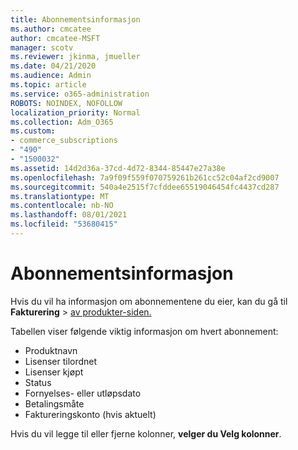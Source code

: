 ```yaml
---
title: Abonnementsinformasjon
ms.author: cmcatee
author: cmcatee-MSFT
manager: scotv
ms.reviewer: jkinma, jmueller
ms.date: 04/21/2020
ms.audience: Admin
ms.topic: article
ms.service: o365-administration
ROBOTS: NOINDEX, NOFOLLOW
localization_priority: Normal
ms.collection: Adm_O365
ms.custom:
- commerce_subscriptions
- "490"
- "1500032"
ms.assetid: 14d2d36a-37cd-4d72-8344-85447e27a38e
ms.openlocfilehash: 7a9f09f559f070759261b261cc52c04af2cd9007
ms.sourcegitcommit: 540a4e2515f7cfddee65519046454fc4437cd287
ms.translationtype: MT
ms.contentlocale: nb-NO
ms.lasthandoff: 08/01/2021
ms.locfileid: "53680415"
---
```

# <a name="subscription-information"></a>Abonnementsinformasjon

Hvis du vil ha informasjon om abonnementene du eier, kan du gå til **Fakturering** \> [av produkter-siden.](https://go.microsoft.com/fwlink/p/?linkid=842054)
  
Tabellen viser følgende viktig informasjon om hvert abonnement:
  
- Produktnavn
- Lisenser tilordnet
- Lisenser kjøpt
- Status
- Fornyelses- eller utløpsdato
- Betalingsmåte
- Faktureringskonto (hvis aktuelt)
 
Hvis du vil legge til eller fjerne kolonner, **velger du Velg kolonner**.
